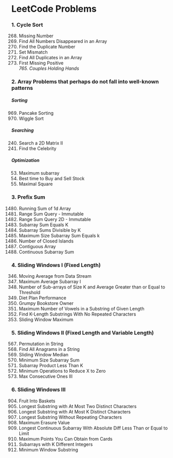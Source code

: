 # LeetCode Problems

### 1. Cycle Sort
268. Missing Number  
448. Find All Numbers Disappeared in an Array  
287. Find the Duplicate Number 
645. Set Mismatch  
442. Find All Duplicates in an Array   
41. First Missing Positive   
*765. Couples Holding Hands*   

### 2. Array Problems that perhaps do not fall into well-known patterns
##### Sorting
969. Pancake Sorting
280. Wiggle Sort
##### Searching
240. Search a 2D Matrix II
277. Find the Celebrity
##### Optimization
53. Maximum subarray
121. Best time to Buy and Sell Stock
221. Maximal Square

### 3. Prefix Sum
1480. Running Sum of 1d Array
303. Range Sum Query - Immutable
304. Range Sum Query 2D - Immutable
560. Subarray Sum Equals K
974. Subarray Sums Divisible by K
325. Maximum Size Subarray Sum Equals k
1254. Number of Closed Islands
525. Contiguous Array
523. Continuous Subarray Sum

### 4. Sliding Windows I (Fixed Length)
346. Moving Average from Data Stream
643. Maximum Average Subarray I
1343. Number of Sub-arrays of Size K and Average Greater than or Equal to Threshold
1176. Diet Plan Performance
1052. Grumpy Bookstore Owner
1456. Maximum Number of Vowels in a Substring of Given Length
1100. Find K-Length Substrings With No Repeated Characters
239. Sliding Window Maximum

### 5. Sliding Windows II (Fixed Length and Variable Length)
567. Permutation in String
438. Find All Anagrams in a String
480. Sliding Window Median
209. Minimum Size Subarray Sum
713. Subarray Product Less Than K
1658. Minimum Operations to Reduce X to Zero
1004. Max Consecutive Ones III

### 6. Sliding Windows III
904. Fruit Into Baskets
159. Longest Substring with At Most Two Distinct Characters
340. Longest Substring with At Most K Distinct Characters
3. Longest Substring Without Repeating Characters
1695. Maximum Erasure Value
1438. Longest Continuous Subarray With Absolute Diff Less Than or Equal to Limit
1423. Maximum Points You Can Obtain from Cards
992. Subarrays with K Different Integers
76. Minimum Window Substring
